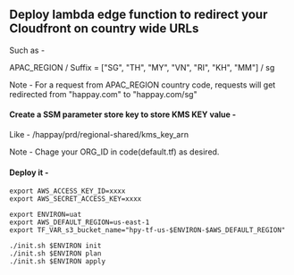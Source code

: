 ## Deploy lambda edge function to redirect your Cloudfront on country wide URLs

Such as -     

APAC_REGION / Suffix = ["SG", "TH", "MY", "VN", "RI", "KH", "MM"] / sg 

Note -  For a request from APAC_REGION country code, requests will get redirected from "happay.com" to "happay.com/sg"


#### Create a SSM parameter store key to store KMS KEY value - 
Like - /happay/prd/regional-shared/kms_key_arn     

Note - Chage your ORG_ID in code(default.tf) as desired.

#### Deploy it -
```
export AWS_ACCESS_KEY_ID=xxxx
export AWS_SECRET_ACCESS_KEY=xxxx

export ENVIRON=uat
export AWS_DEFAULT_REGION=us-east-1
export TF_VAR_s3_bucket_name="hpy-tf-us-$ENVIRON-$AWS_DEFAULT_REGION"

./init.sh $ENVIRON init
./init.sh $ENVIRON plan
./init.sh $ENVIRON apply
```